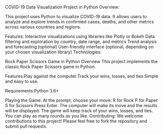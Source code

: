 
COVID-19 Data Visualization Project in Python
Overview:

This project uses Python to visualize COVID-19 data. It allows users to analyze and explore trends in confirmed cases, deaths, and other metrics across various countries and regions.

Features:
Interactive visualizations using libraries like Plotly or Bokeh
Data filtering and exploration by country, date range, and metrics
Trend analysis and forecasting (optional)
User-friendly interface (optional, depending on your chosen visualization library)
Technologies:

Rock Paper Scissors Game in Python
Overview
This project implements the classic Rock Paper Scissors game in Python.

Features:Play against the computer.Track your wins, losses, and ties.Simple and easy to use.

Requirements:Python 3.6+

Playing the Game:
At the prompt, choose your move:
R for Rock
P for Paper
S for Scissors
Press Enter.
The computer will make its move and the results will be displayed.
The game will keep track of your wins, losses, and ties.
You can play as many rounds as you like.
Contributing:
We welcome contributions to this project! Please feel free to fork the repository and submit pull requests.

